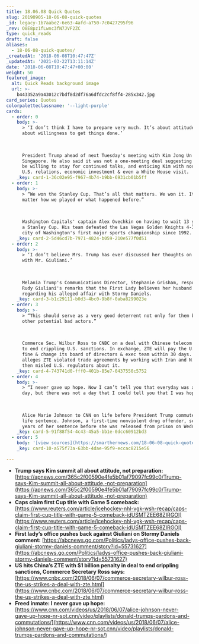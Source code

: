 ```yaml
---
title: 18.06.08 Quick Quotes
slug: 20190905-18-06-08-quick-quotes
_id: legacy-1b7aabe2-6e63-4afd-a750-7c0427295f96
_rev: O8E8pz1fLwnc3fN7JVF2ZC
type: quick_reads
draft: false
aliases:
  - 18-06-08-quick-quotes/
_createdAt: '2018-06-08T10:47:47Z'
_updatedAt: '2021-03-22T13:11:14Z'
date: '2018-06-08T10:47:47+00:00'
weight: 50
featured_image:
  alt: Quick Reads background image
  url: >-
    b443352a9a43012c7bdf8d2df76a6dfdc2cf8ff4-285x342.jpg
card_series: Quotes
colorpaletteclassname: '--light-purple'
cards:
  - order: 0
    body: >-
      > ‘I don’t think I have to prepare very much. It’s about attitude. It’s
      about willingness to get things done.’  
        
        
        
      President Trump ahead of next Tuesday's meeting with Kim Jong Un in
      Singapore. He also said it was not a one-meeting deal suggesting he would
      be willing to stay for continued talks, and enticing Kim with normalized
      U.S. relations, economic investment & even a White House visit.
    _key: card-1-36c02e95-f967-4b74-b9bb-6931cb01b5ff
  - order: 1
    body: >-
      > “We won the Stanley Cup. That’s all that matters. We won it. It doesn’t
      matter how we played or what happened before.”  
        
        
        
      Washington Capitals' captain Alex Ovechkin on having to wait 13 years for
      a Stanley Cup. His team defeated the Las Vegas Golden Knights 4-3 in the
      city of Washington's first major sports championship since 1992.
    _key: card-2-5d46cd7b-7971-4824-b059-210e577f0d51
  - order: 2
    body: >-
      > ‘I don’t believe Mrs. Trump has ever discussed her thoughts on anything
      with Mr. Giuliani.’  
        
        
        
      Melania Trump's Communications Director, Stephanie Grisham, responding to
      Rudy Giuliani's remarks that the First Lady believes her husband's denials
      regarding his alleged affair with Stormy Daniels.
    _key: card-3-b1c29111-b0d3-4bc0-9b8f-0aba8299023e
  - order: 3
    body: >-
      > “This should serve as a very good deterrent not only for them but for
      other potential bad actors.”  
        
        
        
      Commerce Sec. Wilbur Ross to CNBC on a deal with Chinese telecom giant ZTE
      to end crippling U.S. sanctions. In exchange, ZTE will pay the U.S. a $1B
      fine & change its board of directors & exec team within 30 days. U.S.
      alleges ZTE violated trade agreements by working with Iran and N. Korea &
      then misled U.S. regulators about it.
    _key: card-4-743741d0-fff0-401b-85e7-0437550c5752
  - order: 4
    body: >-
      > “I never gave up hope. Now I can’t tell you that everyday was a good
      day, but there was not a day that I could tell you that I was hopeless.”  
        
        
        
      Alice Marie Johnson to CNN on life before President Trump commuted her
      life sentence. Johnson, a first-time nonviolent drug offender, served 21
      years of her sentence before she was released from prison on Wednesday.
    _key: card-5-91f88f54-4c43-45a5-bb1e-0dcc60912bd3
  - order: 5
    body: '[view sources](https://smarthernews.com/18-06-08-quick-quotes/)'
    _key: card-10-a575f73a-63bb-4dae-95f9-eccac8215e56

---
```

* **Trump says Kim summit all about attitude, not preparation:**  
[https://apnews.com/365c2f00590e4fe5b01af79097fc99c0/Trump-says-Kim-summit-all-about-attitude,-not-preparation](https://apnews.com/365c2f00590e4fe5b01af79097fc99c0/Trump-says-Kim-summit-all-about-attitude,-not-preparation)
* **Caps claim first Cup title with Game 5 comeback:** [https://www.reuters.com/article/icehockey-nhl-vgk-wsh-recap/caps-claim-first-cup-title-with-game-5-comeback-idUSMTZEE68ZIRGOI](https://www.reuters.com/article/icehockey-nhl-vgk-wsh-recap/caps-claim-first-cup-title-with-game-5-comeback-idUSMTZEE68ZIRGOI)
* **First lady’s office pushes back against Giuliani on Stormy Daniels comment:** [https://abcnews.go.com/Politics/ladys-office-pushes-back-giuliani-stormy-daniels-comment/story?id=55731627](https://abcnews.go.com/Politics/ladys-office-pushes-back-giuliani-stormy-daniels-comment/story?id=55731627)
* **US hits China’s ZTE with $1 billion penalty in deal to end crippling sanctions, Commerce Secretary Ross says:**  
[https://www.cnbc.com/2018/06/07/commerce-secretary-wilbur-ross-the-us-strikes-a-deal-with-zte.html](https://www.cnbc.com/2018/06/07/commerce-secretary-wilbur-ross-the-us-strikes-a-deal-with-zte.html)
* **Freed inmate: I never gave up hope:** [https://www.cnn.com/videos/us/2018/06/07/alice-johnson-never-gave-up-hope-nr-sot.cnn/video/playlists/donald-trumps-pardons-and-commutations/](https://www.cnn.com/videos/us/2018/06/07/alice-johnson-never-gave-up-hope-nr-sot.cnn/video/playlists/donald-trumps-pardons-and-commutations/)
